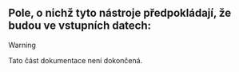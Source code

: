 Pole, o nichž tyto nástroje předpokládají, že budou ve vstupních datech:
-
> [!WARNING]
> Tato část dokumentace není dokončená.

